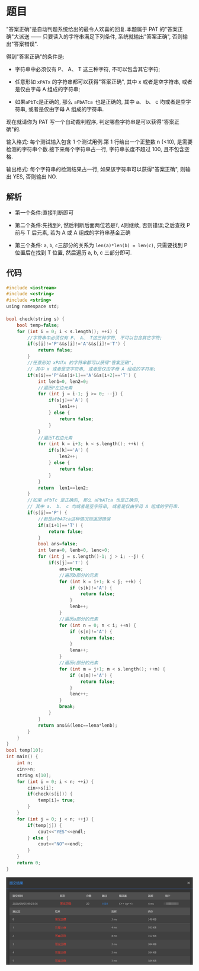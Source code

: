 <!--
 * @Description: 
 * @Version: 1.0
 * @Author: dmjcb
 * @Email:  
 * @Date: 2022-02-13 19:00:24
 * @LastEditors: dmjcb
 * @LastEditTime: 2023-10-28 19:23:54
-->

# 题目

"答案正确"是自动判题系统给出的最令人欢喜的回复.本题属于 PAT 的"答案正确"大派送 —— 只要读入的字符串满足下列条件, 系统就输出"答案正确", 否则输出"答案错误".

得到"答案正确"的条件是:

- 字符串中必须仅有 P、 A、 T 这三种字符, 不可以包含其它字符;

- 任意形如 `xPATx` 的字符串都可以获得"答案正确", 其中 x 或者是空字符串, 或者是仅由字母 A 组成的字符串;

- 如果`aPbTc`是正确的, 那么 `aPbATca `也是正确的, 其中 a、 b、 c 均或者是空字符串, 或者是仅由字母 A 组成的字符串.

现在就请你为 PAT 写一个自动裁判程序, 判定哪些字符串是可以获得"答案正确"的.

输入格式:
每个测试输入包含 1 个测试用例.第 1 行给出一个正整数 n (<10), 是需要检测的字符串个数.接下来每个字符串占一行, 字符串长度不超过 100, 且不包含空格.

输出格式:
每个字符串的检测结果占一行, 如果该字符串可以获得"答案正确", 则输出 YES, 否则输出 NO.

## 解析

- 第一个条件:直接判断即可

- 第二个条件:先找到`P`, 然后判断后面两位若是`T`, `A`则继续, 否则错误;之后查找 P 前与 T 后元素, 若为 A 或 A 组成的字符串基金正确

- 第三个条件: `a`, `b`, `c`三部分的关系为 `len(a)*len(b) = len(c)`, 只需要找到 P 位置后在找到 T 位置, 然后遍历 a, b, c 三部分即可.

## 代码

```c
#include <iostream>
#include <cstring>
#include <string>
using namespace std;

bool check(string s) {
    bool temp=false;
    for (int i = 0; i < s.length(); ++i) {
        //字符串中必须仅有 P、 A、 T这三种字符, 不可以包含其它字符;
        if(s[i]!='P'&&s[i]!='A'&&s[i]!='T') {
            return false;
        }
        //任意形如 xPATx 的字符串都可以获得"答案正确", 
        // 其中 x 或者是空字符串, 或者是仅由字母 A 组成的字符串;
        if(s[i]=='P'&&s[i+1]=='A'&&s[i+2]=='T') {
            int len1=0, len2=0;
            //遍历P左边元素
            for (int j = i-1; j >= 0; --j) {
                if(s[j]=='A') {
                    len1++;
                } else {
                    return false;
                }
            }
            //遍历T右边元素
            for (int k = i+3; k < s.length(); ++k) {
                if(s[k]=='A') {
                    len2++;
                } else {
                    return false;
                }
            }
            return  len1==len2;
        }
        //如果 aPbTc 是正确的, 那么 aPbATca 也是正确的, 
        // 其中 a、 b、 c 均或者是空字符串, 或者是仅由字母 A 组成的字符串.
        if(s[i]=='P') {
            //若是aPbATca这种情况则返回错误
            if(s[i+1]=='T') {
                return false;
            }
            bool ans=false;
            int lena=0, lenb=0, lenc=0;
            for (int j = s.length()-1; j > i; --j) {
                if(s[j]=='T') {
                    ans=true;
                    //遍历b部分的元素
                    for (int k = i+1; k < j; ++k) {
                        if (s[k]!='A') {
                            return false;
                        }
                        lenb++;
                    }
                    //遍历a部分的元素
                    for (int n = 0; n < i; ++n) {
                        if (s[n]!='A') {
                            return false;
                        }
                        lena++;
                    }
                    //遍历c部分的元素
                    for (int m = j+1; m < s.length(); ++m) {
                        if (s[m]!='A') {
                            return false;
                        }
                        lenc++;
                    }
                    break;
                }
            }
            return ans&&(lenc==lena*lenb);
        }
    }
}
bool temp[10];
int main() {
    int n;
    cin>>n;
    string s[10];
    for (int i = 0; i < n; ++i) {
        cin>>s[i];
        if(check(s[i])) {
            temp[i]= true;
        }
    }
    for (int j = 0; j < n; ++j) {
        if(temp[j]) {
            cout<<"YES"<<endl;
        } else {
            cout<<"NO"<<endl;
        }
    }
    return 0;
}
```

![](https://raw.githubusercontent.com/dmjcb/SelfImgur/main/20200905092426.png)
